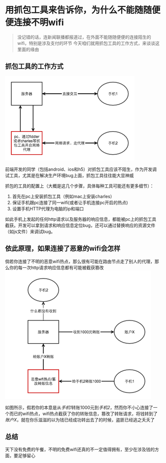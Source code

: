 # 用抓包工具来告诉你，为什么不能随随便便连接不明wifi
> 没记错的话，连新闻联播都报道过，在外面不能随随便便的连接陌生的wifi，特别是涉及支付的环节
> 今天咱们就用抓包工具的工作方式，来谈谈这里面的缘由

## 抓包工具的工作方式
![抓包工具](../images/tools/fiddler.png)

前端开发的同学（包括android、ios和h5）对抓包工具应该不陌生，作为开发调试工具，尤其是在解决生产环境bug上面，抓包工具往往能大显神威

抓包的工具的配置上（大概是这几个步骤，具体每种工具可能还有更多细节）：
1. 首先在pc上安装抓包工具（例如mac上安装charles）
2. 保证手机跟pc连接了同一wifi(或者让手机连接pc开启的热点)
3. 设置手机HTTP代理为电脑的ip和端口

如此手机上发起的任何http请求以及服务器的响应信息，都能被pc上的抓包工具截获。开发可以拿到请求和响应信息定位bug，还可以通过替换响应的资源文件（如js文件）来调试bug。

## 依此原理，如果连接了恶意的wifi会怎样
倘若你连接了不明的恶意wifi热点，那么很有可能在路由节点走了别人的代理，那么你的每一次http请求响应信息都有可能被截获篡改
![恶意篡改](../images/tools/steal.png)

如图所示，假若你的本意是从*手机1*转账1000元到*手机2*，然而你不小心连接了一个而已的wifi热点，wifi热点截获了你的转账信息，篡改了转账请求，将钱转到了*账户X*，就在你乐滋滋的以为钱已经成功转出去了的时候，盗匪已经逃之夭夭了

## 总结
天下没有免费的午餐，不明的免费wifi还真的不一定值得拥有，至少在涉及钱的方面，要足够留心



